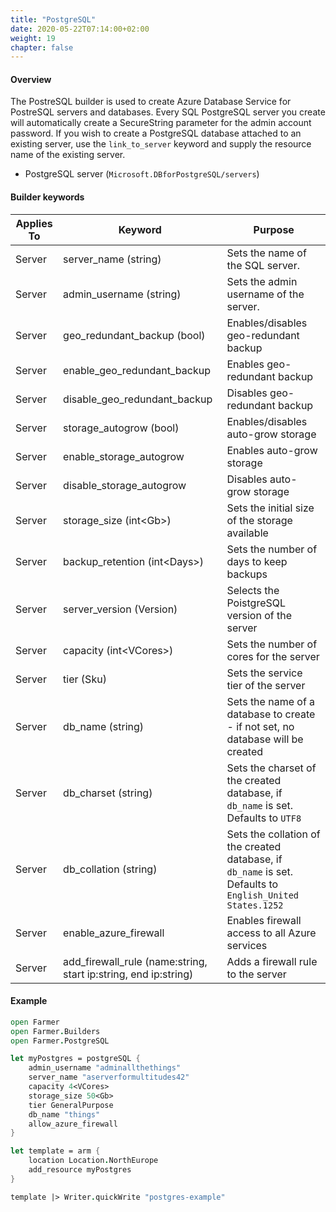 ```yaml
---
title: "PostgreSQL"
date: 2020-05-22T07:14:00+02:00
weight: 19
chapter: false
---
```


#### Overview
The PostreSQL builder is used to create Azure Database Service for PostreSQL servers
and databases. Every SQL PostgreSQL server you create will automatically create a SecureString parameter for the admin account password.
If you wish to create a PostgreSQL database attached to an existing server, use the `link_to_server` keyword and supply the resource name of the existing server.

* PostgreSQL server (`Microsoft.DBforPostgreSQL/servers`)

#### Builder keywords
| Applies To | Keyword | Purpose |
|-|-|-|
| Server | server_name (string) | Sets the name of the SQL server. |
| Server | admin_username (string) | Sets the admin username of the server. |
| Server | geo_redundant_backup (bool) | Enables/disables geo-redundant backup |
| Server | enable_geo_redundant_backup | Enables geo-redundant backup |
| Server | disable_geo_redundant_backup | Disables geo-redundant backup |
| Server | storage_autogrow (bool) | Enables/disables auto-grow storage |
| Server | enable_storage_autogrow | Enables auto-grow storage |
| Server | disable_storage_autogrow | Disables auto-grow storage |
| Server | storage_size (int&lt;Gb>) | Sets the initial size of the storage available |
| Server | backup_retention (int&lt;Days>) | Sets the number of days to keep backups |
| Server | server_version (Version) | Selects the PoistgreSQL version of the server  |
| Server | capacity (int&lt;VCores>) | Sets the number of cores for the server |
| Server | tier (Sku) | Sets the service tier of the server |
| Server | db_name (string) | Sets the name of a database to create - if not set, no database will be created |
| Server | db_charset (string) | Sets the charset of the created database, if `db_name` is set. Defaults to `UTF8` |
| Server | db_collation (string) | Sets the collation of the created database, if `db_name` is set. Defaults to `English_United States.1252`  |
| Server | enable_azure_firewall | Enables firewall access to all Azure services |
| Server | add_firewall_rule (name:string, start ip:string, end ip:string) | Adds a firewall rule to the server |
#### Example

```fsharp
open Farmer
open Farmer.Builders
open Farmer.PostgreSQL

let myPostgres = postgreSQL {
    admin_username "adminallthethings"
    server_name "aserverformultitudes42"
    capacity 4<VCores>
    storage_size 50<Gb>
    tier GeneralPurpose
    db_name "things"
    allow_azure_firewall
}

let template = arm {
    location Location.NorthEurope
    add_resource myPostgres
}

template |> Writer.quickWrite "postgres-example"
```

